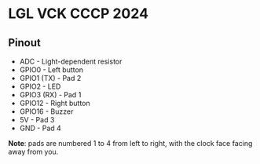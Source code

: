 # LGL VCK CCCP 2024

## Pinout
* ADC - Light-dependent resistor
* GPIO0 - Left button
* GPIO1 (TX) - Pad 2
* GPIO2 - LED
* GPIO3 (RX) - Pad 1
* GPIO12 - Right button
* GPIO16 - Buzzer
* 5V - Pad 3
* GND - Pad 4

**Note**: pads are numbered 1 to 4 from left to right, with the clock face facing away from you.

